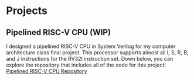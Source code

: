 # Projects

## Pipelined RISC-V CPU (WIP)

I designed a pipelined RISC-V CPU in System Verilog for my computer architecture class final project. This processor supports almost all I, S, R, B, and J instructions for the RV32I instruction set. Down below, you can explore the repository that includes all of the code for this project!
<br>[Pipelined RISC-V CPU Repository](https://github.com/MarcEftimie?tab=repositories)

